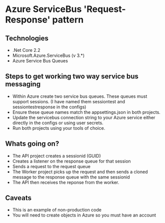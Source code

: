 # Azure ServiceBus 'Request-Response' pattern 
## Technologies
* .Net Core 2.2
* Microsoft.Azure.ServiceBus (v 3.*)
* Azure Service Bus Queues

## Steps to get working two way service bus messaging
* Within Azure create two service bus queues. These queues must support sessions. (I have named them sessiontest and sessiontestresponse in the configs)
* Ensure these queue names match the appsettings.json in both projects. 
* Update the servicebus connection string to your Azure service either directly in the configs or using user secrets.
* Run both projects using your tools of choice.

## Whats going on?
* The API project creates a sessionid (GUID)
* Creates a listener on the response queue for that session
* Sends a request to the request queue
* The Worker project picks up the request and then sends a cloned message to the response queue with the same sessionid
* The API then receives the reponse from the worker. 

## Caveats
* This is an example of non-production code
* You will need to create objects in Azure so you must have an account
